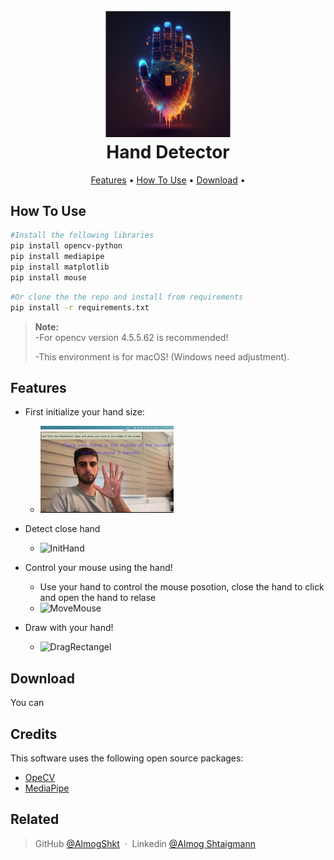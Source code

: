 <h1 align="center">
  <br>
  <img src="https://github.com/AlmogShKt/HandDetection/blob/master/photos/HandDetectionLogo.png" alt="handDetection" width="200"></a>
  <br>
  Hand Detector
  <br>
</h1>



<p align="center">
  <a href="#features">Features</a> •
  <a href="#how-to-use">How To Use</a> •
  <a href="#download">Download</a> •
</p>

## How To Use



```bash
#Install the following libraries 
pip install opencv-python
pip install mediapipe
pip install matplotlib
pip install mouse
```

```bash
#Or clone the the repo and install from requirements
pip install -r requirements.txt
```

> **Note:**  
> -For opencv version  4.5.5.62  is recommended!
>
> -This environment is for macOS! (Windows need adjustment).


## Features
* First initialize your hand size:

  - ![InitHand](https://github.com/AlmogShKt/HandDetection/blob/master/Demo/Demo-Init_AdobeExpress.gif)

* Detect close hand

  - ![InitHand](https://github.com/AlmogShKt/HandDetection/blob/master/Demo/Demo-IsCloseHand.gif)


* Control your mouse using the hand!

  - Use your hand to control the mouse posotion, close the hand to click and open the hand to relase
  - ![MoveMouse](https://github.com/AlmogShKt/HandDetection/blob/master/Demo/Demo-MoveMouse.gif)
  

* Draw with your hand!

  - ![DragRectangel](https://github.com/AlmogShKt/HandDetection/blob/master/Demo/Demo-DragRec_AdobeExpress.gif)




## Download

You can 

## Credits

This software uses the following open source packages:

- [OpeCV](https://opencv.org/)
- [MediaPipe](https://google.github.io/mediapipe/)

## Related

> GitHub [@AlmogShkt](https://github.com/AlmogShKt) &nbsp;&middot;&nbsp;
> Linkedin [@Almog Shtaigmann](https://www.linkedin.com/in/almog-shtaigmann/)
